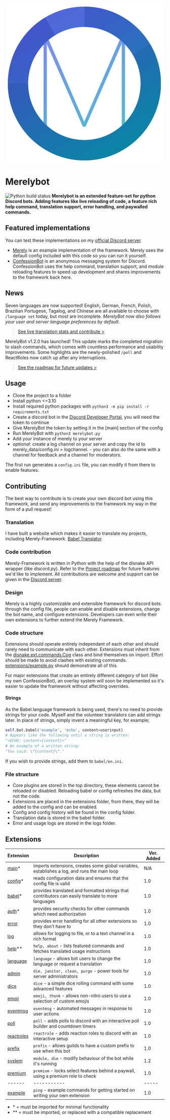 ![Merely logo](profile.png)
# Merelybot
![Python build status](https://github.com/yiays/merely/workflows/merelybot/badge.svg?branch=master)
**Merelybot is an extended feature-set for python Discord bots. Adding features like live reloading of code, a feature rich help command, translation support, error handling, and paywalled commands.**

## Featured implementations
You can test these implementations on my [official Discord server](https://discord.gg/wfKx24kDUR).
 - [Merely](https://discordapp.com/oauth2/authorize?client_id=309270899909984267&scope=bot&permissions=0) is an example implementation of the framework. Merely uses the default config included with this code so you can run it yourself.
 - [ConfessionBot](https://github.com/yiays/ConfessionBot-2.0) is an anonymous messaging system for Discord. ConfessionBot uses the help command, translation support, and module reloading features to speed up development and shares improvements to the framework back here.

## News
Seven languages are now supported! English, German, French, Polish, Brazilian Portugese, Tagalog, and Chinese are all available to choose with `/language set` today, but most are incomplete. *MerelyBot now also follows your user and server language preferences by default.*
> [See live translation stats and contribute >](https://translate.yiays.com)

MerelyBot v1.2.0 has launched! This update marks the completed migration to slash commands, which comes with countless performance and usability improvements. Some highlights are the newly-polished `/poll` and ReactRoles now catch up after any interruptions.
> [See the roadmap for future updates >](https://github.com/orgs/MerelyServices/projects/1)

## Usage
 - Clone the project to a folder
 - Install python <=3.10
 - Install required python packages with `python3 -m pip install -r requirements.txt`
 - Create a discord bot in the [Discord Developer Portal](https://discordapp.com/developers/applications/), you will need the token to continue
 - Give MerelyBot the token by setting it in the [main] section of the config
 - Run MerelyBot with `python3 merelybot.py`
 - Add your instance of merely to your server
 - *optional*: create a log channel on your server and copy the id to merely_data/config.ini > logchannel. - you can also do the same with a channel for feedback and a channel for moderators.

The first run generates a `config.ini` file, you can modify it from there to enable features.

## Contributing
The best way to contribute is to create your own discord bot using this framework, and send any improvements to the framework my way in the form of a pull request!

### Translation
I have built a website which makes it easier to translate my projects, including Merely-Framework. [Babel Translator](https://translate.yiays.com).

### Code contribution
Merely-Framework is written in Python with the help of the disnake API wrapper (like discord.py). Refer to the [Project roadmap](https://github.com/orgs/MerelyServices/projects/1) for future features we'd like to implement. All contributions are welcome and support can be given in the [Discord server](https://discord.gg/wfKx24kDUR).

### Design
Merely is a highly customizable and extensible framework for discord bots. through the config file, people can enable and disable extensions, change the bot name, and configure extensions. Developers can even write their own extensions to further extend the Merely Framework.

### Code structure
Extensions should operate entirely independant of each other and should rarely need to communicate with each other. Extensions must inherit from the [disnake.ext.commands.Cog](https://docs.disnake.dev/en/latest/ext/commands/api.html#cog) class and bind themselves on import. Effort should be made to avoid clashes with existing commands. [extensions/example.py](extensions/example.py) should demonstrate all of this.

For major extensions that create an entirely different category of bot (like my own ConfessionBot), an overlay system will soon be implemented so it's easier to update the framework without affecting overrides.

#### Strings
As the Babel language framework is being used, there's no need to provide strings for your code. Myself and the volunteer translators can add strings later. In place of strings, simply invent a meaningful key, for example;

```py
self.bot.babel('example', 'echo', content=userinput)
# Appears like the following until a string is written:
"<ECHO: content={content}>"
# An example of a written string:
"You said: \"{content}\"."
```

If you wish to provide strings, add them to `babel/en.ini`.

### File structure
 - Core plugins are stored in the top directory, these elements cannot be reloaded or disabled. Reloading babel or config refreshes the data, but not the code.
 - Extensions are placed in the extensions folder, from there, they will be added to the config and can be enabled.
 - Config and config history will be found in the config folder.
 - Translation data is stored in the babel folder.
 - Error and usage logs are stored in the logs folder.

## Extensions
| Extension | Description | Ver. Added |
| ------ | ----------- | ----- |
| [main](main.py)* | imports extensions, creates some global variables, establishes a log, and runs the main loop | N/A |
| [config](config.py)* | reads configuration data and ensures that the config file is valid | 1.0 |
| [babel](babel.py)* | provides translated and formatted strings that contributors can easily translate to more languages | 1.0 |
| [auth](extensions/__auth.py)* | provides security checks for other commands which need authorization | 1.0 |
| [error](extensions/error.py) | provides error handling for all other extensions so they don't have to | 1.0 |
| [log](extensions/log.py) | allows for logging to file, or to a text channel in a rich format | 1.0 |
| [help](extensions/help.py)** | `help, about` - lists featured commands and fetches translated usage instructions | 1.0 |
| [language](extensions/language.py) | `language` - allows bot users to change the language or request a translation | 1.0 |
| [admin](extensions/admin.py) | `die, janitor, clean, purge` - power tools for server administrators | 1.0 |
| [dice](extensions/dice.py) | `dice` - a simple dice rolling command with some advanced features | 1.0 |
| [emoji](extensions/emoji.py) | `emoji, thonk` - allows non-nitro users to use a selection of custom emojis | 1.0 |
| [eventmsg](extensions/eventmsg.py) | `eventmsg` - automated messages in response to user actions | 1.0 |
| [poll](extensions/poll.py) | `poll` - adds polls to discord with an interactive poll builder and countdown timers | 1.0 |
| [reactroles](extensions/reactroles.py) | `reactrole` - adds reaction roles to discord with an interactive setup | 1.0 |
| [prefix](extensions/prefix.py) | `prefix` - allows guilds to have a custom prefix to use when this bot | 1.0 |
| [system](extensions/system.py) | `module, die` - modify behaviour of the bot while it's running | 1.2 |
| [premium](extensions/premium.py) | `premium` - locks select features behind a paywall, using a premium role to check | 1.0 |
| ------ | ----------- | ----- |
| [example](extensions/example.py) | `ping` - example commands for getting started on writing your own extension | 1.0 |

 - \* = must be imported for minimal functionality
 - \*\* = must be imported, or replaced with a compatible replacement
